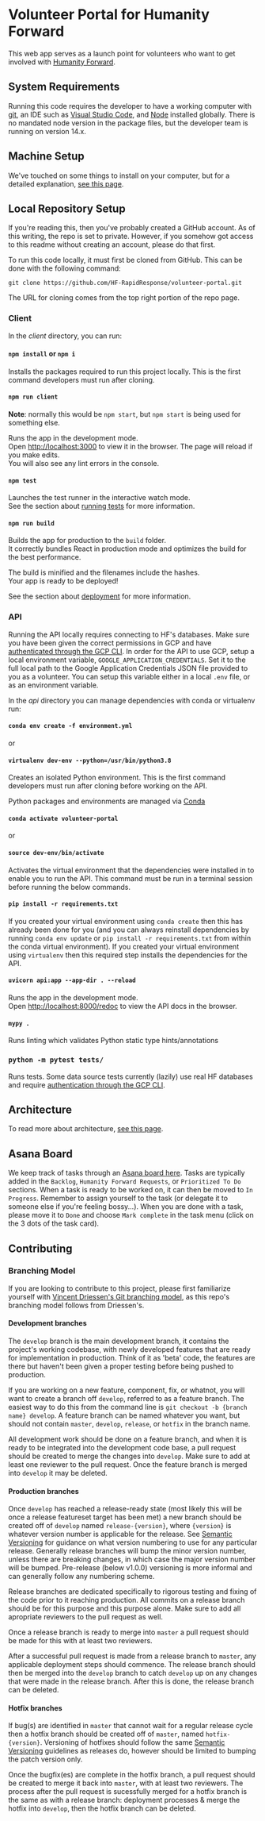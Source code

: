 # Volunteer Portal for Humanity Forward

This web app serves as a launch point for volunteers who want to get involved with [Humanity Forward](https://movehumanityforward.com/).

## System Requirements

Running this code requires the developer to have a working computer with [git](https://git-scm.com/downloads), an IDE such as [Visual Studio Code](https://code.visualstudio.com/), and [Node](https://nodejs.org/en/) installed globally. There is no mandated node version in the package files, but the developer team is running on version 14.x.

## Machine Setup

We've touched on some things to install on your computer, but for a detailed explanation, [see this page](/docs/setup.md).

## Local Repository Setup

If you're reading this, then you've probably created a GitHub account. As of this writing, the repo is set to private. However, if you somehow got access to this readme without creating an account, please do that first.

To run this code locally, it must first be cloned from GitHub. This can be done with the following command:

`git clone https://github.com/HF-RapidResponse/volunteer-portal.git`

The URL for cloning comes from the top right portion of the repo page.

### Client

In the _client_ directory, you can run:

#### `npm install` or `npm i`

Installs the packages required to run this project locally. This is the first command developers must run after cloning.

#### `npm run client`

**Note**: normally this would be `npm start`, but `npm start` is being used for something else.

Runs the app in the development mode.<br />
Open [http://localhost:3000](http://localhost:3000) to view it in the browser.
The page will reload if you make edits.<br />
You will also see any lint errors in the console.

#### `npm test`

Launches the test runner in the interactive watch mode.<br />
See the section about [running tests](https://facebook.github.io/create-react-app/docs/running-tests) for more information.

#### `npm run build`

Builds the app for production to the `build` folder.<br />
It correctly bundles React in production mode and optimizes the build for the best performance.

The build is minified and the filenames include the hashes.<br />
Your app is ready to be deployed!

See the section about [deployment](https://facebook.github.io/create-react-app/docs/deployment) for more information.

### API

Running the API locally requires connecting to HF's databases. Make sure you have been given the correct permissions in GCP and have [authenticated through the GCP CLI](https://cloud.google.com/sdk/docs/authorizing#authorizing_with_a_user_account). In order for the API to use GCP, setup a local environment variable, `GOOGLE_APPLICATION_CREDENTIALS`. Set it to the full local path to the Google Application Credentials JSON file provided to you as a volunteer. You can setup this variable either in a local `.env` file, or as an environment variable.

In the _api_ directory you can manage dependencies with conda or virtualenv run:

#### `conda env create -f environment.yml`

or

#### `virtualenv dev-env --python=/usr/bin/python3.8`

Creates an isolated Python environment. This is the first command developers must run after cloning before working on the API.

Python packages and environments are managed via [Conda](https://docs.conda.io/en/latest/miniconda.html)

#### `conda activate volunteer-portal`

or

#### `source dev-env/bin/activate`

Activates the virtual environment that the dependencies were installed in to enable you to run the API. This command must be run in a terminal session before running the below commands.

#### `pip install -r requirements.txt`

If you created your virtual environment using `conda create` then this has already been done for you (and you can always reinstall dependencies by running `conda env update` or `pip install -r requirements.txt` from within the conda virtual environment). If you created your virtual environment using `virtualenv` then this required step installs the dependencies for the API.

#### `uvicorn api:app --app-dir . --reload`

Runs the app in the development mode.<br />
Open [http://localhost:8000/redoc](http://localhost:8000/redoc) to view the API docs in the browser.

#### `mypy .`

Runs linting which validates Python static type hints/annotations

### `python -m pytest tests/`

Runs tests. Some data source tests currently (lazily) use real HF databases and require [authentication through the GCP CLI](https://cloud.google.com/sdk/docs/authorizing#authorizing_with_a_user_account).

## Architecture

To read more about architecture, [see this page](/docs/architecture.md).

## Asana Board

We keep track of tasks through an [Asana board here](https://app.asana.com/0/1196959085120745/board). Tasks are typically added in the `Backlog`, `Humanity Forward Requests`, or `Prioritized To Do` sections. When a task is ready to be worked on, it can then be moved to `In Progress`. Remember to assign yourself to the task (or delegate it to someone else if you're feeling bossy...). When you are done with a task, please move it to `Done` and choose `Mark complete` in the task menu (click on the 3 dots of the task card).

## Contributing

### Branching Model

If you are looking to contribute to this project, please first familiarize yourself with [Vincent Driessen's Git branching model](https://nvie.com/posts/a-successful-git-branching-model/), as this repo's branching model follows from Driessen's.

#### Development branches

The `develop` branch is the main development branch, it contains the project's working codebase, with newly developed features that are ready for implementation in production. Think of it as 'beta' code, the features are there but haven't been given a proper testing before being pushed to production.

If you are working on a new feature, component, fix, or whatnot, you will want to create a branch off `develop`, referred to as a feature branch. The easiest way to do this from the command line is `git checkout -b {branch name} develop`. A feature branch can be named whatever you want, but should not contain `master`, `develop`, `release`, or `hotfix` in the branch name.

All development work should be done on a feature branch, and when it is ready to be integrated into the development code base, a pull request should be created to merge the changes into `develop`. Make sure to add at least one reviewer to the pull request. Once the feature branch is merged into `develop` it may be deleted.

#### Production branches

Once `develop` has reached a release-ready state (most likely this will be once a release featureset target has been met) a new branch should be created off of `develop` named `release-{version}`, where `{version}` is whatever version number is applicable for the release. See [Semantic Versioning](https://semver.org/) for guidance on what version numbering to use for any particular release. Generally release branches will bump the minor version number, unless there are breaking changes, in which case the major version number will be bumped. Pre-release (below v1.0.0) versioning is more informal and can generally follow any numbering scheme.

Release branches are dedicated specifically to rigorous testing and fixing of the code prior to it reaching production. All commits on a release branch should be for this purpose and this purpose alone. Make sure to add all apropriate reviewers to the pull request as well.

Once a release branch is ready to merge into `master` a pull request should be made for this with at least two reviewers.

After a successful pull request is made from a release branch to `master`, any applicable deployment steps should commence. The release branch should then be merged into the `develop` branch to catch `develop` up on any changes that were made in the release branch. After this is done, the release branch can be deleted.

#### Hotfix branches

If bug(s) are identified in `master` that cannot wait for a regular release cycle then a hotfix branch should be created off of `master`, named `hotfix-{version}`. Versioning of hotfixes should follow the same [Semantic Versioning](https://semver.org/) guidelines as releases do, however should be limited to bumping the patch version only.

Once the bugfix(es) are complete in the hotfix branch, a pull request should be created to merge it back into `master`, with at least two reviewers. The process after the pull request is sucessfully merged for a hotfix branch is the same as with a release branch: deployment processes & merge the hotfix into `develop`, then the hotfix branch can be deleted.
